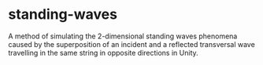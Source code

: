 # standing-waves
A method of simulating the 2-dimensional standing waves phenomena caused by the superposition of an incident and a reflected transversal wave travelling in the same string in opposite directions in Unity.
